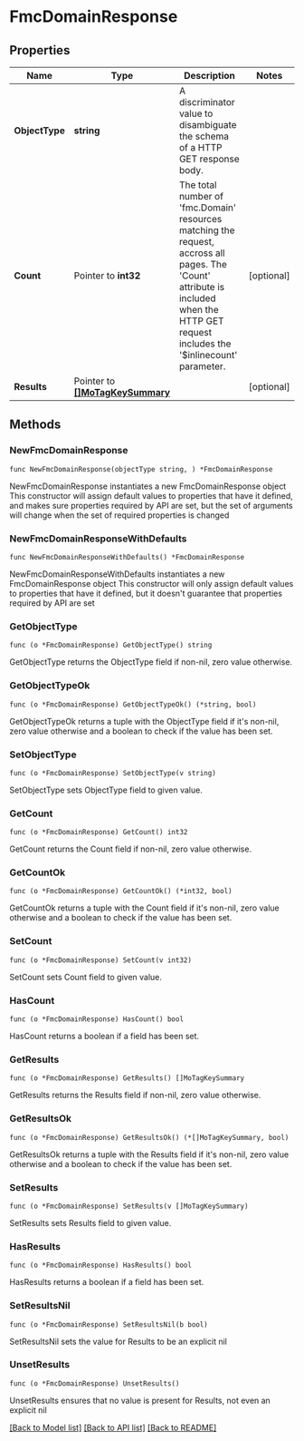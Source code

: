 # FmcDomainResponse

## Properties

Name | Type | Description | Notes
------------ | ------------- | ------------- | -------------
**ObjectType** | **string** | A discriminator value to disambiguate the schema of a HTTP GET response body. | 
**Count** | Pointer to **int32** | The total number of &#39;fmc.Domain&#39; resources matching the request, accross all pages. The &#39;Count&#39; attribute is included when the HTTP GET request includes the &#39;$inlinecount&#39; parameter. | [optional] 
**Results** | Pointer to [**[]MoTagKeySummary**](MoTagKeySummary.md) |  | [optional] 

## Methods

### NewFmcDomainResponse

`func NewFmcDomainResponse(objectType string, ) *FmcDomainResponse`

NewFmcDomainResponse instantiates a new FmcDomainResponse object
This constructor will assign default values to properties that have it defined,
and makes sure properties required by API are set, but the set of arguments
will change when the set of required properties is changed

### NewFmcDomainResponseWithDefaults

`func NewFmcDomainResponseWithDefaults() *FmcDomainResponse`

NewFmcDomainResponseWithDefaults instantiates a new FmcDomainResponse object
This constructor will only assign default values to properties that have it defined,
but it doesn't guarantee that properties required by API are set

### GetObjectType

`func (o *FmcDomainResponse) GetObjectType() string`

GetObjectType returns the ObjectType field if non-nil, zero value otherwise.

### GetObjectTypeOk

`func (o *FmcDomainResponse) GetObjectTypeOk() (*string, bool)`

GetObjectTypeOk returns a tuple with the ObjectType field if it's non-nil, zero value otherwise
and a boolean to check if the value has been set.

### SetObjectType

`func (o *FmcDomainResponse) SetObjectType(v string)`

SetObjectType sets ObjectType field to given value.


### GetCount

`func (o *FmcDomainResponse) GetCount() int32`

GetCount returns the Count field if non-nil, zero value otherwise.

### GetCountOk

`func (o *FmcDomainResponse) GetCountOk() (*int32, bool)`

GetCountOk returns a tuple with the Count field if it's non-nil, zero value otherwise
and a boolean to check if the value has been set.

### SetCount

`func (o *FmcDomainResponse) SetCount(v int32)`

SetCount sets Count field to given value.

### HasCount

`func (o *FmcDomainResponse) HasCount() bool`

HasCount returns a boolean if a field has been set.

### GetResults

`func (o *FmcDomainResponse) GetResults() []MoTagKeySummary`

GetResults returns the Results field if non-nil, zero value otherwise.

### GetResultsOk

`func (o *FmcDomainResponse) GetResultsOk() (*[]MoTagKeySummary, bool)`

GetResultsOk returns a tuple with the Results field if it's non-nil, zero value otherwise
and a boolean to check if the value has been set.

### SetResults

`func (o *FmcDomainResponse) SetResults(v []MoTagKeySummary)`

SetResults sets Results field to given value.

### HasResults

`func (o *FmcDomainResponse) HasResults() bool`

HasResults returns a boolean if a field has been set.

### SetResultsNil

`func (o *FmcDomainResponse) SetResultsNil(b bool)`

 SetResultsNil sets the value for Results to be an explicit nil

### UnsetResults
`func (o *FmcDomainResponse) UnsetResults()`

UnsetResults ensures that no value is present for Results, not even an explicit nil

[[Back to Model list]](../README.md#documentation-for-models) [[Back to API list]](../README.md#documentation-for-api-endpoints) [[Back to README]](../README.md)



